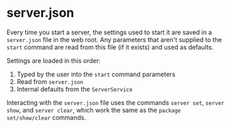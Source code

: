 # server.json

Every time you start a server, the settings used to start it are saved in a `server.json` file in the web root.  Any parameters that aren't supplied to the `start` command are read from this file (if it exists) and used as defaults.  

Settings are loaded in this order:

1. Typed by the user into the `start` command parameters
2. Read from `server.json`
3. Internal defaults from the `ServerService`

Interacting with the `server.json` file uses the commands `server set`, `server show`, and `server clear`, which work the same as the `package set/show/clear` commands.